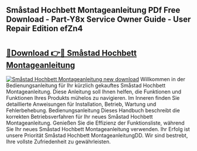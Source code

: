 ## Småstad Hochbett Montageanleitung PDf Free Download - Part-Y8x Service Owner Guide - User Repair Edition efZn4

# <h2><a href="http://df6qd5q.blite.top/?on=Sm%c3%a5stad+Hochbett+Montageanleitung">🔗Download 👉🔴 Småstad Hochbett Montageanleitung</a></h2>

[![Småstad Hochbett Montageanleitung new download](https://i.imgur.com/lujVjoI.png)](http://df6qd5q.blite.top/?on=Sm%c3%a5stad+Hochbett+Montageanleitung)
Willkommen in der Bedienungsanleitung für Ihr kürzlich gekauftes Småstad Hochbett Montageanleitung. Diese Anleitung soll Ihnen helfen, die Funktionen und Funktionen Ihres Produkts mühelos zu navigieren. Im Inneren finden Sie detaillierte Anweisungen für Installation, Betrieb, Wartung und Fehlerbehebung. Bedienungsanleitung Dieses Handbuch beschreibt die korrekten Betriebsverfahren für Ihr neues Småstad Hochbett Montageanleitung. Genießen Sie die Effizienz der Funktionsliste, während Sie Ihr neues Småstad Hochbett Montageanleitung verwenden. Ihr Erfolg ist unsere Priorität Småstad Hochbett MontageanleitungDD. Wir sind bestrebt, Ihre vollste Zufriedenheit zu gewährleisten.
